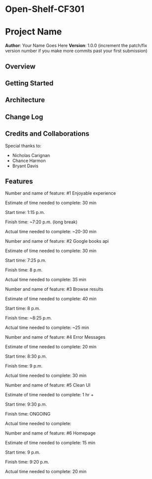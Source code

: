 # Open-Shelf-CF301

# Project Name

**Author**: Your Name Goes Here
**Version**: 1.0.0 (increment the patch/fix version number if you make more commits past your first submission)

## Overview
<!-- Provide a high level overview of what this application is and why you are building it, beyond the fact that it's an assignment for a Code 301 class. (i.e. What's your problem domain?) -->

## Getting Started
<!-- What are the steps that a user must take in order to build this app on their own machine and get it running? -->

## Architecture
<!-- Provide a detailed description of the application design. What technologies (languages, libraries, etc) you're using, and any other relevant design information. -->

## Change Log
<!-- Use this area to document the iterative changes made to your application as each feature is successfully implemented. Use time stamps. Here's an examples:

01-01-2001 4:59pm - Application now has a fully-functional express server, with GET and POST routes for the book resource. -->

## Credits and Collaborations
Special thanks to:
- Nicholas Carignan
- Chance Harmon
- Bryant Davis


## Features
Number and name of feature: #1 Enjoyable experience

Estimate of time needed to complete: 30 min

Start time: 1:15 p.m.

Finish time:  ~7:20 p.m. (long break)

Actual time needed to complete: ~20-30 min


Number and name of feature: #2 Google books api

Estimate of time needed to complete: 30 min

Start time: 7:25 p.m.

Finish time:  8 p.m. 

Actual time needed to complete: 35 min


Number and name of feature: #3 Browse results

Estimate of time needed to complete: 40 min

Start time: 8 p.m.

Finish time:  ~8:25 p.m.

Actual time needed to complete: ~25 min


Number and name of feature: #4 Error Messages

Estimate of time needed to complete: 20 min

Start time: 8:30 p.m.

Finish time:  9 p.m.

Actual time needed to complete: 30 min


Number and name of feature: #5 Clean UI

Estimate of time needed to complete: 1 hr +

Start time: 9:30 p.m.

Finish time:  ONGOING

Actual time needed to complete: 


Number and name of feature: #6 Homepage

Estimate of time needed to complete: 15 min

Start time: 9 p.m.

Finish time:  9:20 p.m.

Actual time needed to complete: 20 min